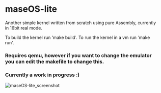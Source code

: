# maseOS-lite
Another simple kernel written from scratch using pure Assembly, currently in 16bit real mode.

To build the kernel run 'make build'.
To run the kernel in a vm run 'make run'.

### Requires qemu, however if you want to change the emulator you can edit the makefile to change this.

### Currently a work in progress :)

![maseOS-lite_screenshot](https://user-images.githubusercontent.com/77242074/111912376-acb44480-8a3f-11eb-81d5-4931667c6129.png)
